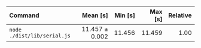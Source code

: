 | Command | Mean [s] | Min [s] | Max [s] | Relative |
|:---|---:|---:|---:|---:|
| `node ./dist/lib/serial.js` | 11.457 ± 0.002 | 11.456 | 11.459 | 1.00 |
